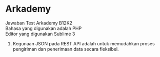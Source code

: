 # Arkademy
Jawaban Test Arkademy B12K2 <br>
Bahasa yang digunakan adalah PHP<br>
Editor yang digunakan Sublime 3<br>
1. Kegunaan JSON pada REST API adalah untuk memudahkan proses pengiriman dan penerimaan data secara fleksibel.<br>
